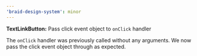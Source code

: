 ```yaml
---
'braid-design-system': minor
---
```


**TextLinkButton:** Pass click event object to `onClick` handler

The `onClick` handler was previously called without any arguments. We now pass the click event object through as expected.
